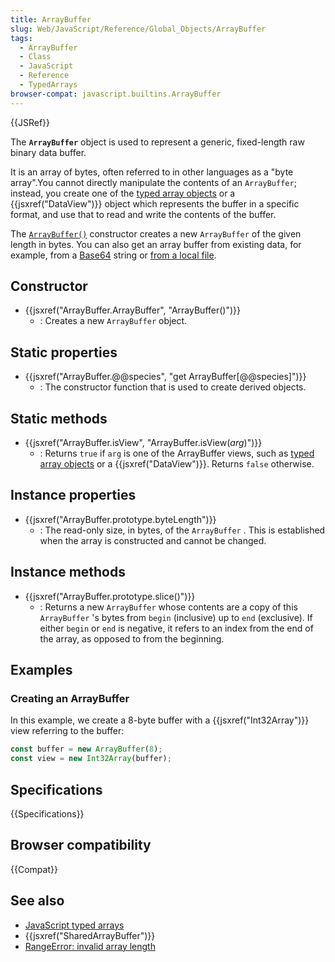 ```yaml
---
title: ArrayBuffer
slug: Web/JavaScript/Reference/Global_Objects/ArrayBuffer
tags:
  - ArrayBuffer
  - Class
  - JavaScript
  - Reference
  - TypedArrays
browser-compat: javascript.builtins.ArrayBuffer
---
```

{{JSRef}}

The **`ArrayBuffer`** object is used to represent a generic, fixed-length raw
binary data buffer.

It is an array of bytes, often referred to in other languages as a "byte
array".You cannot directly manipulate the contents of an `ArrayBuffer`; instead,
you create one of the
[typed array objects](/en-US/docs/Web/JavaScript/Reference/Global_Objects/TypedArray)
or a {{jsxref("DataView")}} object which represents the buffer in a
specific format, and use that to read and write the contents of the buffer.

The
[`ArrayBuffer()`](/en-US/docs/Web/JavaScript/Reference/Global_Objects/ArrayBuffer/ArrayBuffer)
constructor creates a new `ArrayBuffer` of the given length in bytes. You can
also get an array buffer from existing data, for example, from a
[Base64](/en-US/docs/Glossary/Base64) string or
[from a local file](/en-US/docs/Web/API/FileReader/readAsArrayBuffer).

## Constructor

- {{jsxref("ArrayBuffer.ArrayBuffer", "ArrayBuffer()")}}
  - : Creates a new `ArrayBuffer` object.

## Static properties

- {{jsxref("ArrayBuffer.@@species", "get ArrayBuffer[@@species]")}}
  - : The constructor function that is used to create derived objects.

## Static methods

- {{jsxref("ArrayBuffer.isView", "ArrayBuffer.isView(<var>arg</var>)")}}
  - : Returns `true` if `arg` is one of the ArrayBuffer views, such as
    [typed array objects](/en-US/docs/Web/JavaScript/Reference/Global_Objects/TypedArray)
    or a {{jsxref("DataView")}}. Returns `false` otherwise.

## Instance properties

- {{jsxref("ArrayBuffer.prototype.byteLength")}}
  - : The read-only size, in bytes, of the `ArrayBuffer` . This is established
    when the array is constructed and cannot be changed.

## Instance methods

- {{jsxref("ArrayBuffer.prototype.slice()")}}
  - : Returns a new `ArrayBuffer` whose contents are a copy of this
    `ArrayBuffer` 's bytes from `begin` (inclusive) up to `end` (exclusive). If
    either `begin` or `end` is negative, it refers to an index from the end of
    the array, as opposed to from the beginning.

## Examples

### Creating an ArrayBuffer

In this example, we create a 8-byte buffer with a
{{jsxref("Int32Array")}} view referring to the buffer:

```js
const buffer = new ArrayBuffer(8);
const view = new Int32Array(buffer);
```

## Specifications

{{Specifications}}

## Browser compatibility

{{Compat}}

## See also

- [JavaScript typed arrays](/en-US/docs/Web/JavaScript/Typed_arrays)
- {{jsxref("SharedArrayBuffer")}}
- [RangeError: invalid array length](/en-US/docs/Web/JavaScript/Reference/Errors/Invalid_array_length)
